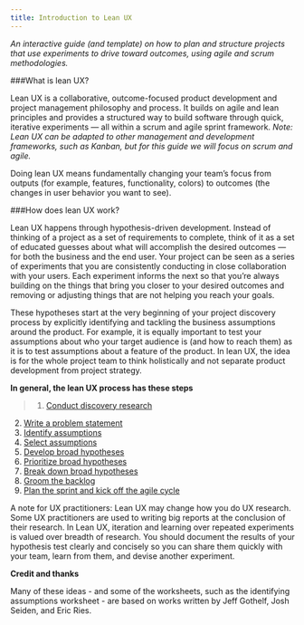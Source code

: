 ```yaml
---
title: Introduction to Lean UX
---
```

*An interactive guide (and template) on how to plan and structure projects that use experiments to drive toward outcomes, using agile and scrum methodologies.*

###What is lean UX?

Lean UX is a collaborative, outcome-focused product development and project management philosophy and process. It builds on agile and lean principles and provides a structured way to build software through quick, iterative experiments — all within a scrum and agile sprint framework. *Note: Lean UX can be adapted to other management and development frameworks, such as Kanban, but for this guide we will focus on scrum and agile.*
 
Doing lean UX means fundamentally changing your team’s focus from outputs (for example, features, functionality, colors) to outcomes (the changes in user behavior you want to see). 

###How does lean UX work?

Lean UX happens through hypothesis-driven development. Instead of thinking of a project as a set of requirements to complete, think of it as a set of educated guesses about what will accomplish the desired outcomes — for both the business and the end user. Your project can be seen as a series of experiments that you are consistently conducting in close collaboration with your users. Each experiment informs the next so that you’re always building on the things that bring you closer to your desired outcomes and removing or adjusting things that are not helping you reach your goals.

These hypotheses start at the very beginning of your project discovery process by explicitly identifying and tackling the business assumptions around the product. For example, it is equally important to test your assumptions about who your target audience is (and how to reach them) as it is to test assumptions about a feature of the product. In lean UX, the idea is for the whole project team to think holistically and not separate product development from project strategy.

**In general, the lean UX process has these steps**

>1. [Conduct discovery research]({{site.baseurl}}/1-discovery-research/)  
2. [Write a problem statement]({{site.baseurl}}/2-problem-statement/)  
3. [Identify assumptions]({{site.baseurl}}/3-identify-assumptions/)  
4. [Select assumptions]({{site.baseurl}}/4-select-assumptions/)  
5. [Develop broad hypotheses]({{site.baseurl}}/5-develop-hypotheses/)  
6. [Prioritize broad hypotheses]({{site.baseurl}}/6-prioritize/)  
7. [Break down broad hypotheses]({{site.baseurl}}/7-break-down/)  
8. [Groom the backlog]({{site.baseurl}}/8-groom-backlog/)  
9. [Plan the sprint and kick off the agile cycle]({{site.baseurl}}/9-plan-sprint-agile/)  

A note for UX practitioners: Lean UX may change how you do UX research. Some UX practitioners are used to writing big reports at the conclusion of their research. In Lean UX, iteration and learning over repeated experiments is valued over breadth of research. You should document the results of your hypothesis test clearly and concisely so you can share them quickly with your team, learn from them, and devise another experiment. 

**Credit and thanks**

Many of these ideas - and some of the worksheets, such as the identifying assumptions worksheet - are based on works written by Jeff Gothelf, Josh Seiden, and Eric Ries. 